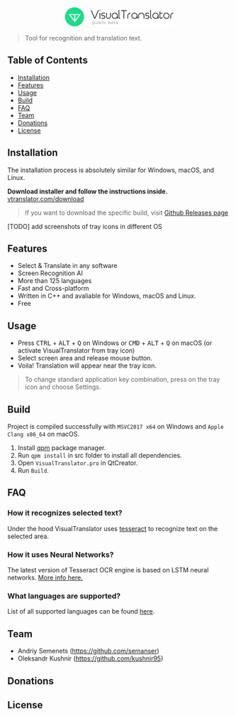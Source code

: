 <p align="center">
  <img alt="Logo" src="https://raw.githubusercontent.com/VisualTranslator/visualtranslator.github.io/master/img/logo.png"/>
</p>

> Tool for recognition and translation text.

## Table of Contents

- [Installation](#installation)
- [Features](#features)
- [Usage](#usage)
- [Build](#build)
- [FAQ](#faq)
- [Team](#team)
- [Donations](#donations)
- [License](#license)

## Installation
  The installation process is absolutely similar for Windows, macOS, and Linux.
  
  **Download installer and follow the instructions inside.** [vtranslator.com/download](vtranslator.com/download)
 
  > If you want to download the specific build, visit [Github Releases page](https://github.com/VisualTranslator/VisualTranslator/releases)

  [TODO] add screenshots of tray icons in different OS
  
## Features
* Select & Translate in any software
* Screen Recognition AI
* More than 125 languages
* Fast and Cross-platform
* Written in C++ and avaliable for Windows, macOS and Linux.
* Free

## Usage
* Press <kbd>CTRL</kbd> + <kbd>ALT</kbd> + <kbd>Q</kbd> on Windows or <kbd>CMD</kbd> + <kbd>ALT</kbd> + <kbd>Q</kbd> on macOS (or activate VisualTranslator from tray icon)
* Select screen area and release mouse button.
* Voila! Translation will appear near the tray icon.

> To change standard application key combination, press on the tray icon and choose Settings.

## Build
Project is compiled successfully with `MSVC2017 x64` on Windows and `Apple Clang x86_64` on macOS.

1. Install [qpm](qpm.io) package manager.
2. Run `qpm install` in src folder to install all dependencies.
3. Open `VisualTranslator.pro` in QtCreator.
3. Run `Build`.

## FAQ
### How it recognizes selected text?
Under the hood VisualTranslator uses [tesseract](https://github.com/tesseract-ocr/tesseract) to recognize text on the selected area.

### How it uses Neural Networks?
The latest version of Tesseract OCR engine is based on LSTM neural networks. [More info here.](https://github.com/tesseract-ocr/tesseract/wiki/4.0-with-LSTM)

### What languages are supported?
List of all supported languages can be found [here](https://github.com/VisualTranslator/VisualTranslator/blob/master/supported_languages.md).

## Team
* Andriy Semenets (https://github.com/semanser)
* Oleksandr Kushnir (https://github.com/kushnir95)

## Donations
## License

